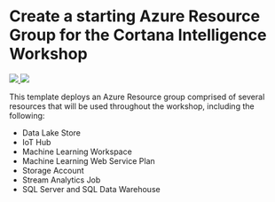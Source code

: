 # Create a starting Azure Resource Group for the Cortana Intelligence Workshop

<a href="https://portal.azure.com/#create/Microsoft.Template/uri/https%3A%2F%2Fraw.githubusercontent.com%2Fslavatrofimov%2FCortana-Intelligence-Workshop%2Fmaster%2Farm_template%2Fazuredeploy.json" target="_blank">
    <img src="http://azuredeploy.net/deploybutton.png"/>
</a>
<a href="http://armviz.io/#/?load=https%3A%2F%2Fraw.githubusercontent.com%2Fslavatrofimov%2FCortana-Intelligence-Workshop%2Fmaster%2Farm_template%2Fazuredeploy.json" target="_blank">
    <img src="http://armviz.io/visualizebutton.png"/>
</a>

This template deploys an Azure Resource group comprised of several resources that will be used throughout the workshop, including the following:
* Data Lake Store
* IoT Hub
* Machine Learning Workspace
* Machine Learning Web Service Plan
* Storage Account
* Stream Analytics Job
* SQL Server and SQL Data Warehouse